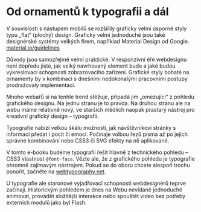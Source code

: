 # Od ornamentů k typografii a dál

V souvislosti s nástupem mobilů se rozšířily graficky velmi úsporné styly typu „flat“ (plochý) design. Graficky velmi jednoduché jsou také designérské systémy velkých firem, například Material Design od Google. [material.io/guidelines](https://material.io/guidelines/)

Důvody jsou samozřejmě velmi praktické. V responzivní éře webdesignu není dopředu jisté, jak velký navrhovaný element bude a jaké budou vykreslovací schopnosti zobrazovacího zařízení. Grafické styly bohaté na ornamenty by v kombinaci s dnešními nedokonalými pracovními postupy prodražovaly implementaci. 

Mnoho webařů si na tenhle trend stěžuje, připadá jim „omezující“ z pohledu grafického designu. Na jednu stranu je to pravda. Na druhou stranu ale na webu máme relativně nový, ve starších médiích naopak prastarý nástroj pro kreativní grafický design – typografii. 

Typografie nabízí velkou škálu možností, jak návštěvníkovi stránky s informací předat i pocit či emoci. Počínaje volbou řezů písma až po jejich správné kombinování nebo CSS3 či SVG efekty na ně aplikované. 

V tomto e-booku budeme typografii řešit hlavně z technického pohledu – CSS3 vlastnost `@font-face`. Vězte ale, že z grafického pohledu je typografie ohromně zajímavým nástrojem. Pokud se do oboru chcete alespoň trochu ponořit, začněte na [webtypography.net](http://webtypography.net/).

U typografie ale staronové vyjadřovací schopnosti webdesignérů teprve začínají. Historickým pohledem je dnes na Webu nevídaně jednoduché animovat, provádět složitější interakce nebo spouštět video bez potřeby externích modulů jako byl Flash.
